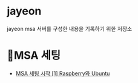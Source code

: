 # jayeon
jayeon msa 서버를 구성한 내용을 기록하기 위한 저장소

# 📘MSA 세팅
* [MSA 세팅 시작 [1] Raspberry와 Ubuntu](https://velog.io/@ililil9482/MSA-%EC%84%B8%ED%8C%85-%EC%8B%9C%EC%9E%91-1-Raspberry%EC%99%80-Ubuntu)
